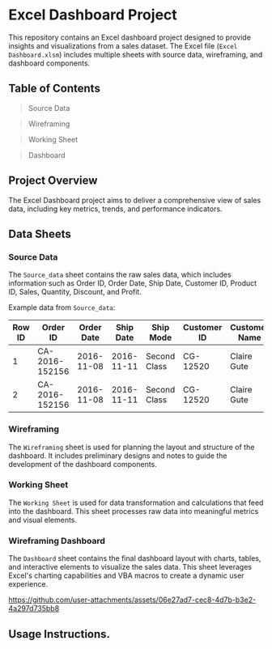 # Excel Dashboard Project

This repository contains an Excel dashboard project designed to provide insights and visualizations from a sales dataset. The Excel file (`Excel Dashboard.xlsm`) includes multiple sheets with source data, wireframing, and dashboard components.

## Table of Contents



> Source Data

> Wireframing

> Working Sheet

> Dashboard

## Project Overview

The Excel Dashboard project aims to deliver a comprehensive view of sales data, including key metrics, trends, and performance indicators.

## Data Sheets

### Source Data

The `Source_data` sheet contains the raw sales data, which includes information such as Order ID, Order Date, Ship Date, Customer ID, Product ID, Sales, Quantity, Discount, and Profit.

Example data from `Source_data`:

| Row ID | Order ID       | Order Date | Ship Date  | Ship Mode    | Customer ID | Customer Name | Segment   | Country      | City           | Sales    | Quantity | Discount | Profit   |
|--------|----------------|------------|------------|--------------|-------------|---------------|-----------|--------------|----------------|----------|----------|----------|----------|
| 1      | CA-2016-152156 | 2016-11-08 | 2016-11-11 | Second Class | CG-12520    | Claire Gute   | Consumer  | United States| Henderson      | 261.9600 | 2        | 0.00     | 41.9136  |
| 2      | CA-2016-152156 | 2016-11-08 | 2016-11-11 | Second Class | CG-12520    | Claire Gute   | Consumer  | United States| Henderson      | 731.9400 | 3        | 0.00     | 219.582  |


### Wireframing

The `Wireframing` sheet is used for planning the layout and structure of the dashboard. It includes preliminary designs and notes to guide the development of the dashboard components.

### Working Sheet

The `Working Sheet` is used for data transformation and calculations that feed into the dashboard. This sheet processes raw data into meaningful metrics and visual elements.

### Wireframing Dashboard

The `Dashboard` sheet contains the final dashboard layout with charts, tables, and interactive elements to visualize the sales data. This sheet leverages Excel's charting capabilities and VBA macros to create a dynamic user experience.

https://github.com/user-attachments/assets/06e27ad7-cec8-4d7b-b3e2-4a297d735bb8


## Usage Instructions.



